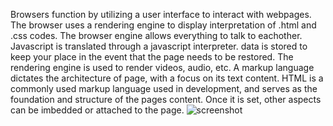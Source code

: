 Browsers function by utilizing a user interface to interact with webpages. The browser uses a rendering engine to display interpretation of .html and .css codes. The browser engine allows everything to talk to eachother. Javascript is translated through a javascript interpreter. data is stored to keep your place in the event that the page needs to be restored. The rendering engine is used to render videos, audio, etc.
A markup language dictates the architecture of page, with a focus on its text content. HTML is a commonly used markup language used in development, and serves as the foundation and structure of the pages content. Once it is set, other aspects can be imbedded or attached to the page.
![screenshot](./images/screenshot.png)
